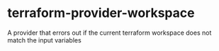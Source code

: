 # terraform-provider-workspace
A provider that errors out if the current terraform workspace does not match the input variables
